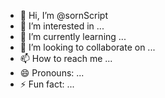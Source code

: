 - 👋 Hi, I’m @sornScript
- 👀 I’m interested in ...
- 🌱 I’m currently learning ...
- 💞️ I’m looking to collaborate on ...
- 📫 How to reach me ...
- 😄 Pronouns: ...
- ⚡ Fun fact: ...

<!---
sornScript/sornScript is a ✨ special ✨ repository because its `README.md` (this file) appears on your GitHub profile.
You can click the Preview link to take a look at your changes.
--->
